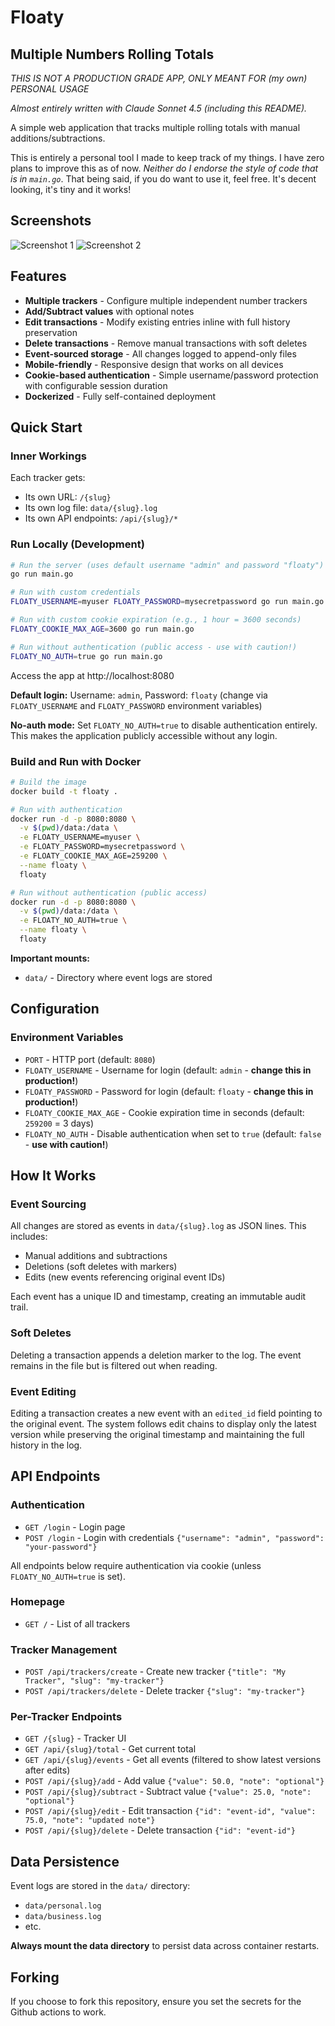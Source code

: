 # Floaty

## Multiple Numbers Rolling Totals

_THIS IS NOT A PRODUCTION GRADE APP, ONLY MEANT FOR (my own) PERSONAL USAGE_

_Almost entirely written with Claude Sonnet 4.5 (including this README)._

A simple web application that tracks multiple rolling totals with manual additions/subtractions.

This is entirely a personal tool I made to keep track of my things.
I have zero plans to improve this as of now.
_Neither do I endorse the style of code that is in `main.go`_.
That being said, if you do want to use it, feel free. It's decent looking, it's tiny and it works!

## Screenshots

![Screenshot 1](./images/shot1.jpg)
![Screenshot 2](./images/shot2.jpg)

## Features

- **Multiple trackers** - Configure multiple independent number trackers
- **Add/Subtract values** with optional notes
- **Edit transactions** - Modify existing entries inline with full history preservation
- **Delete transactions** - Remove manual transactions with soft deletes
- **Event-sourced storage** - All changes logged to append-only files
- **Mobile-friendly** - Responsive design that works on all devices
- **Cookie-based authentication** - Simple username/password protection with configurable session duration
- **Dockerized** - Fully self-contained deployment

## Quick Start

### Inner Workings

Each tracker gets:

- Its own URL: `/{slug}`
- Its own log file: `data/{slug}.log`
- Its own API endpoints: `/api/{slug}/*`

### Run Locally (Development)

```bash
# Run the server (uses default username "admin" and password "floaty")
go run main.go

# Run with custom credentials
FLOATY_USERNAME=myuser FLOATY_PASSWORD=mysecretpassword go run main.go

# Run with custom cookie expiration (e.g., 1 hour = 3600 seconds)
FLOATY_COOKIE_MAX_AGE=3600 go run main.go

# Run without authentication (public access - use with caution!)
FLOATY_NO_AUTH=true go run main.go
```

Access the app at http://localhost:8080

**Default login:** Username: `admin`, Password: `floaty` (change via `FLOATY_USERNAME` and `FLOATY_PASSWORD` environment variables)

**No-auth mode:** Set `FLOATY_NO_AUTH=true` to disable authentication entirely. This makes the application publicly accessible without any login.

### Build and Run with Docker

```bash
# Build the image
docker build -t floaty .

# Run with authentication
docker run -d -p 8080:8080 \
  -v $(pwd)/data:/data \
  -e FLOATY_USERNAME=myuser \
  -e FLOATY_PASSWORD=mysecretpassword \
  -e FLOATY_COOKIE_MAX_AGE=259200 \
  --name floaty \
  floaty

# Run without authentication (public access)
docker run -d -p 8080:8080 \
  -v $(pwd)/data:/data \
  -e FLOATY_NO_AUTH=true \
  --name floaty \
  floaty
```

**Important mounts:**

- `data/` - Directory where event logs are stored

## Configuration

### Environment Variables

- `PORT` - HTTP port (default: `8080`)
- `FLOATY_USERNAME` - Username for login (default: `admin` - **change this in production!**)
- `FLOATY_PASSWORD` - Password for login (default: `floaty` - **change this in production!**)
- `FLOATY_COOKIE_MAX_AGE` - Cookie expiration time in seconds (default: `259200` = 3 days)
- `FLOATY_NO_AUTH` - Disable authentication when set to `true` (default: `false` - **use with caution!**)

## How It Works

### Event Sourcing

All changes are stored as events in `data/{slug}.log` as JSON lines. This includes:
- Manual additions and subtractions
- Deletions (soft deletes with markers)
- Edits (new events referencing original event IDs)

Each event has a unique ID and timestamp, creating an immutable audit trail.

### Soft Deletes

Deleting a transaction appends a deletion marker to the log. The event remains in the file but is filtered out when reading.

### Event Editing

Editing a transaction creates a new event with an `edited_id` field pointing to the original event. The system follows edit chains to display only the latest version while preserving the original timestamp and maintaining the full history in the log.

## API Endpoints

### Authentication

- `GET /login` - Login page
- `POST /login` - Login with credentials `{"username": "admin", "password": "your-password"}`

All endpoints below require authentication via cookie (unless `FLOATY_NO_AUTH=true` is set).

### Homepage

- `GET /` - List of all trackers

### Tracker Management

- `POST /api/trackers/create` - Create new tracker `{"title": "My Tracker", "slug": "my-tracker"}`
- `POST /api/trackers/delete` - Delete tracker `{"slug": "my-tracker"}`

### Per-Tracker Endpoints

- `GET /{slug}` - Tracker UI
- `GET /api/{slug}/total` - Get current total
- `GET /api/{slug}/events` - Get all events (filtered to show latest versions after edits)
- `POST /api/{slug}/add` - Add value `{"value": 50.0, "note": "optional"}`
- `POST /api/{slug}/subtract` - Subtract value `{"value": 25.0, "note": "optional"}`
- `POST /api/{slug}/edit` - Edit transaction `{"id": "event-id", "value": 75.0, "note": "updated note"}`
- `POST /api/{slug}/delete` - Delete transaction `{"id": "event-id"}`

## Data Persistence

Event logs are stored in the `data/` directory:

- `data/personal.log`
- `data/business.log`
- etc.

**Always mount the data directory** to persist data across container restarts.

## Forking

If you choose to fork this repository, ensure you set the secrets for the Github actions to work.
